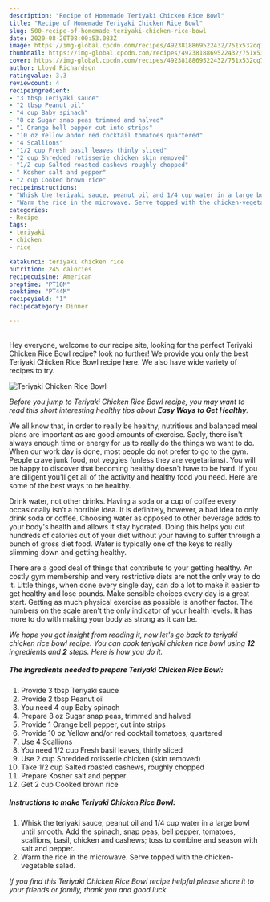 ```yaml
---
description: "Recipe of Homemade Teriyaki Chicken Rice Bowl"
title: "Recipe of Homemade Teriyaki Chicken Rice Bowl"
slug: 500-recipe-of-homemade-teriyaki-chicken-rice-bowl
date: 2020-08-20T08:00:53.083Z
image: https://img-global.cpcdn.com/recipes/4923818869522432/751x532cq70/teriyaki-chicken-rice-bowl-recipe-main-photo.jpg
thumbnail: https://img-global.cpcdn.com/recipes/4923818869522432/751x532cq70/teriyaki-chicken-rice-bowl-recipe-main-photo.jpg
cover: https://img-global.cpcdn.com/recipes/4923818869522432/751x532cq70/teriyaki-chicken-rice-bowl-recipe-main-photo.jpg
author: Lloyd Richardson
ratingvalue: 3.3
reviewcount: 4
recipeingredient:
- "3 tbsp Teriyaki sauce"
- "2 tbsp Peanut oil"
- "4 cup Baby spinach"
- "8 oz Sugar snap peas trimmed and halved"
- "1 Orange bell pepper cut into strips"
- "10 oz Yellow andor red cocktail tomatoes quartered"
- "4 Scallions"
- "1/2 cup Fresh basil leaves thinly sliced"
- "2 cup Shredded rotisserie chicken skin removed"
- "1/2 cup Salted roasted cashews roughly chopped"
- " Kosher salt and pepper"
- "2 cup Cooked brown rice"
recipeinstructions:
- "Whisk the teriyaki sauce, peanut oil and 1/4 cup water in a large bowl until smooth. Add the spinach, snap peas, bell pepper, tomatoes, scallions, basil, chicken and cashews; toss to combine and season with salt and pepper."
- "Warm the rice in the microwave. Serve topped with the chicken-vegetable salad."
categories:
- Recipe
tags:
- teriyaki
- chicken
- rice

katakunci: teriyaki chicken rice 
nutrition: 245 calories
recipecuisine: American
preptime: "PT10M"
cooktime: "PT44M"
recipeyield: "1"
recipecategory: Dinner

---
```

<br>
Hey everyone, welcome to our recipe site, looking for the perfect Teriyaki Chicken Rice Bowl recipe? look no further! We provide you only the best Teriyaki Chicken Rice Bowl recipe here. We also have wide variety of recipes to try.
<br>


![Teriyaki Chicken Rice Bowl](https://img-global.cpcdn.com/recipes/4923818869522432/751x532cq70/teriyaki-chicken-rice-bowl-recipe-main-photo.jpg)

<i>Before you jump to Teriyaki Chicken Rice Bowl recipe, you may want to read this short interesting healthy tips about <strong>Easy Ways to Get Healthy</strong>.</i>

We all know that, in order to really be healthy, nutritious and balanced meal plans are important as are good amounts of exercise. Sadly, there isn't always enough time or energy for us to really do the things we want to do. When our work day is done, most people do not prefer to go to the gym. People crave junk food, not veggies (unless they are vegetarians). You will be happy to discover that becoming healthy doesn't have to be hard. If you are diligent you'll get all of the activity and healthy food you need. Here are some of the best ways to be healthy.

Drink water, not other drinks. Having a soda or a cup of coffee every occasionally isn’t a horrible idea. It is definitely, however, a bad idea to only drink soda or coffee. Choosing water as opposed to other beverage adds to your body's health and allows it stay hydrated. Doing this helps you cut hundreds of calories out of your diet without your having to suffer through a bunch of gross diet food. Water is typically one of the keys to really slimming down and getting healthy.

There are a good deal of things that contribute to your getting healthy. An costly gym membership and very restrictive diets are not the only way to do it. Little things, when done every single day, can do a lot to make it easier to get healthy and lose pounds. Make sensible choices every day is a great start. Getting as much physical exercise as possible is another factor. The numbers on the scale aren't the only indicator of your health levels. It has more to do with making your body as strong as it can be. 


<i>We hope you got insight from reading it, now let's go back to teriyaki chicken rice bowl recipe. You can cook teriyaki chicken rice bowl using <strong>12</strong> ingredients and <strong>2</strong> steps. Here is how you do it.
</i>

##### The ingredients needed to prepare Teriyaki Chicken Rice Bowl:

1. Provide 3 tbsp Teriyaki sauce
1. Provide 2 tbsp Peanut oil
1. You need 4 cup Baby spinach
1. Prepare 8 oz Sugar snap peas, trimmed and halved
1. Provide 1 Orange bell pepper, cut into strips
1. Provide 10 oz Yellow and/or red cocktail tomatoes, quartered
1. Use 4 Scallions
1. You need 1/2 cup Fresh basil leaves, thinly sliced
1. Use 2 cup Shredded rotisserie chicken (skin removed)
1. Take 1/2 cup Salted roasted cashews, roughly chopped
1. Prepare  Kosher salt and pepper
1. Get 2 cup Cooked brown rice


##### Instructions to make Teriyaki Chicken Rice Bowl:

1. Whisk the teriyaki sauce, peanut oil and 1/4 cup water in a large bowl until smooth. Add the spinach, snap peas, bell pepper, tomatoes, scallions, basil, chicken and cashews; toss to combine and season with salt and pepper.
1. Warm the rice in the microwave. Serve topped with the chicken-vegetable salad.


<i>If you find this Teriyaki Chicken Rice Bowl recipe helpful please share it to your friends or family, thank you and good luck.</i>

